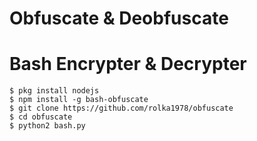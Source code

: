 # Obfuscate & Deobfuscate
# Bash Encrypter & Decrypter
```
$ pkg install nodejs
$ npm install -g bash-obfuscate
$ git clone https://github.com/rolka1978/obfuscate
$ cd obfuscate
$ python2 bash.py
```
